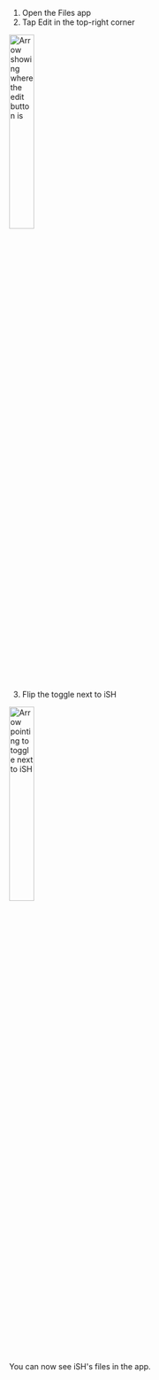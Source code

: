 1. Open the Files app
2. Tap Edit in the top-right corner
<img src="https://user-images.githubusercontent.com/8845353/71757349-c711fa80-2e5a-11ea-8003-f0ebab053a71.jpeg" alt="Arrow showing where the edit button is" width="30%" /> 

3. Flip the toggle next to iSH
<img src="https://user-images.githubusercontent.com/8845353/71757350-c711fa80-2e5a-11ea-90c6-d30dd77821f9.jpeg" alt="Arrow pointing to toggle next to iSH" width="30%" /> 

You can now see iSH's files in the app.